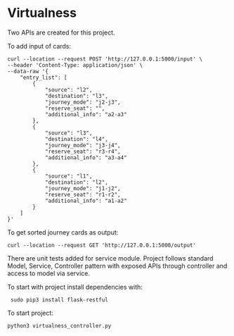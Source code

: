 # Virtualness
Two APIs are created for this project.

To add input of cards:
```
curl --location --request POST 'http://127.0.0.1:5000/input' \
--header 'Content-Type: application/json' \
--data-raw '{
    "entry_list": [
        {
            "source": "l2",
            "destination": "l3",
            "journey_mode": "j2-j3",
            "reserve_seat": "",
            "additional_info": "a2-a3"
        },
        {
            "source": "l3",
            "destination": "l4",
            "journey_mode": "j3-j4",
            "reserve_seat": "r3-r4",
            "additional_info": "a3-a4"
        },
        {
            "source": "l1",
            "destination": "l2",
            "journey_mode": "j1-j2",
            "reserve_seat": "r1-r2",
            "additional_info": "a1-a2"
        }
    ]
}'
```

To get sorted journey cards as output:
```
curl --location --request GET 'http://127.0.0.1:5000/output'
```

There are unit tests added for service module. 
Project follows standard Model, Service, Controller pattern with exposed APIs through controller and access to model via service.

To start with project install dependencies with:
```
 sudo pip3 install flask-restful 
```

To start project:
```
python3 virtualness_controller.py
```
